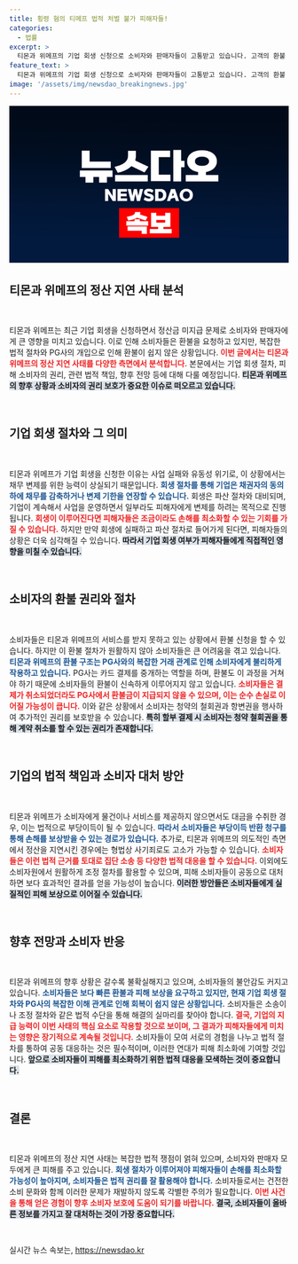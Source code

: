 ```yaml
---
title: 횡령 혐의 티메프 법적 처벌 불가 피해자들!
categories:
  - 법률
excerpt: >
  티몬과 위메프의 기업 회생 신청으로 소비자와 판매자들이 고통받고 있습니다. 고객의 환불 요구는 PG사와의 복잡한 절차 속에서 지연되고 있으며, 피해자들은 법적 조치를 준비 중입니다. 쌓여가는 피해금을 해결할 해답은 과연 어디에 있을까요?
feature_text: >
  티몬과 위메프의 기업 회생 신청으로 소비자와 판매자들이 고통받고 있습니다. 고객의 환불 요구는 PG사와의 복잡한 절차 속에서 지연되고 있으며, 피해자들은 법적 조치를 준비 중입니다. 쌓여가는 피해금을 해결할 해답은 과연 어디에 있을까요?
image: '/assets/img/newsdao_breakingnews.jpg'
---
```


<p><img src="/assets/img/newsdao_breakingnews.jpg" alt="ontimetimes 속보" /></p>

<h2 data-ke-size="size26">티몬과 위메프의 정산 지연 사태 분석</h2>

<p data-ke-size="size16">&nbsp;</p>

<p>티몬과 위메프는 최근 기업 회생을 신청하면서 정산금 미지급 문제로 소비자와 판매자에게 큰 영향을 미치고 있습니다. 이로 인해 소비자들은 환불을 요청하고 있지만, 복잡한 법적 절차와 PG사의 개입으로 인해 환불이 쉽지 않은 상황입니다. <b><span style="color: #ee2323;">이번 글에서는 티몬과 위메프의 정산 지연 사태를 다양한 측면에서 분석합니다.</span></b> 본문에서는 기업 회생 절차, 피해 소비자의 권리, 관련 법적 책임, 향후 전망 등에 대해 다룰 예정입니다. <b><span style="background-color: #21538527;">티몬과 위메프의 향후 상황과 소비자의 권리 보호가 중요한 이슈로 떠오르고 있습니다.</span></b></p>

<p data-ke-size="size16">&nbsp;</p>

<h2 data-ke-size="size26">기업 회생 절차와 그 의미</h2>

<p data-ke-size="size16">&nbsp;</p>

<p>티몬과 위메프가 기업 회생을 신청한 이유는 사업 실패와 유동성 위기로, 이 상황에서는 채무 변제를 위한 능력이 상실되기 때문입니다. <b><span style="color: #1a5490;">회생 절차를 통해 기업은 채권자의 동의 하에 채무를 감축하거나 변제 기한을 연장할 수 있습니다.</span></b> 회생은 파산 절차와 대비되며, 기업이 계속해서 사업을 운영하면서 일부라도 피해자에게 변제를 하려는 목적으로 진행됩니다. <b><span style="color: #ee2323;">회생이 이루어진다면 피해자들은 조금이라도 손해를 최소화할 수 있는 기회를 가질 수 있습니다.</span></b> 하지만 만약 회생에 실패하고 파산 절차로 들어가게 된다면, 피해자들의 상황은 더욱 심각해질 수 있습니다. <b><span style="background-color: #21538527;">따라서 기업 회생 여부가 피해자들에게 직접적인 영향을 미칠 수 있습니다.</span></b></p>

<p data-ke-size="size16">&nbsp;</p>

<h2 data-ke-size="size26">소비자의 환불 권리와 절차</h2>

<p data-ke-size="size16">&nbsp;</p>

<p>소비자들은 티몬과 위메프의 서비스를 받지 못하고 있는 상황에서 환불 신청을 할 수 있습니다. 하지만 이 환불 절차가 원활하지 않아 소비자들은 큰 어려움을 겪고 있습니다. <b><span style="color: #1a5490;">티몬과 위메프의 환불 구조는 PG사와의 복잡한 거래 관계로 인해 소비자에게 불리하게 작용하고 있습니다.</span></b> PG사는 카드 결제를 중개하는 역할을 하며, 환불도 이 과정을 거쳐야 하기 때문에 소비자들의 환불이 신속하게 이루어지지 않고 있습니다. <b><span style="color: #ee2323;">소비자들은 결제가 취소되었더라도 PG사에서 환불금이 지급되지 않을 수 있으며, 이는 순수 손실로 이어질 가능성이 큽니다.</span></b> 이와 같은 상황에서 소비자는 청약의 철회권과 항변권을 행사하여 추가적인 권리를 보호받을 수 있습니다. <b><span style="background-color: #21538527;">특히 할부 결제 시 소비자는 청약 철회권을 통해 계약 취소를 할 수 있는 권리가 존재합니다.</span></b></p>

<p data-ke-size="size16">&nbsp;</p>

<h2 data-ke-size="size26">기업의 법적 책임과 소비자 대처 방안</h2>

<p data-ke-size="size16">&nbsp;</p>

<p>티몬과 위메프가 소비자에게 물건이나 서비스를 제공하지 않으면서도 대금을 수취한 경우, 이는 법적으로 부당이득이 될 수 있습니다. <b><span style="color: #1a5490;">따라서 소비자들은 부당이득 반환 청구를 통해 손해를 보상받을 수 있는 경로가 있습니다.</span></b> 추가로, 티몬과 위메프의 의도적인 측면에서 정산을 지연시킨 경우에는 형법상 사기죄로도 고소가 가능할 수 있습니다. <b><span style="color: #ee2323;">소비자들은 이런 법적 근거를 토대로 집단 소송 등 다양한 법적 대응을 할 수 있습니다.</span></b> 이외에도 소비자원에서 원활하게 조정 절차를 활용할 수 있으며, 피해 소비자들이 공동으로 대처하면 보다 효과적인 결과를 얻을 가능성이 높습니다. <b><span style="background-color: #21538527;">이러한 방안들은 소비자들에게 실질적인 피해 보상으로 이어질 수 있습니다.</span></b></p>

<p data-ke-size="size16">&nbsp;</p>

<h2 data-ke-size="size26">향후 전망과 소비자 반응</h2>

<p data-ke-size="size16">&nbsp;</p>

<p>티몬과 위메프의 향후 상황은 갈수록 불확실해지고 있으며, 소비자들의 불안감도 커지고 있습니다. <b><span style="color: #1a5490;">소비자들은 보다 빠른 환불과 피해 보상을 요구하고 있지만, 현재 기업 회생 절차와 PG사의 복잡한 이해 관계로 인해 회복이 쉽지 않은 상황입니다.</span></b> 소비자들은 소송이나 조정 절차와 같은 법적 수단을 통해 해결의 실마리를 찾아야 합니다. <b><span style="color: #ee2323;">결국, 기업의 지급 능력이 이번 사태의 핵심 요소로 작용할 것으로 보이며, 그 결과가 피해자들에게 미치는 영향은 장기적으로 계속될 것입니다.</span></b> 소비자들이 모여 서로의 경험을 나누고 법적 절차를 통하여 공동 대응하는 것은 필수적이며, 이러한 연대가 피해 최소화에 기여할 것입니다. <b><span style="background-color: #21538527;">앞으로 소비자들이 피해를 최소화하기 위한 법적 대응을 모색하는 것이 중요합니다.</span></b></p>

<p data-ke-size="size16">&nbsp;</p>

<h2 data-ke-size="size26">결론</h2>

<p data-ke-size="size16">&nbsp;</p>

<p>티몬과 위메프의 정산 지연 사태는 복잡한 법적 쟁점이 얽혀 있으며, 소비자와 판매자 모두에게 큰 피해를 주고 있습니다. <b><span style="color: #1a5490;">회생 절차가 이루어져야 피해자들이 손해를 최소화할 가능성이 높아지며, 소비자들은 법적 권리를 잘 활용해야 합니다.</span></b> 소비자들로서는 건전한 소비 문화와 함께 이러한 문제가 재발하지 않도록 각별한 주의가 필요합니다. <b><span style="color: #ee2323;">이번 사건을 통해 얻은 경험이 향후 소비자 보호에 도움이 되기를 바랍니다.</span></b> <b><span style="background-color: #21538527;">결국, 소비자들이 올바른 정보를 가지고 잘 대처하는 것이 가장 중요합니다.</span></b> </p>

<p data-ke-size="size16">&nbsp;</p>
실시간 뉴스 속보는, <a href="https://newsdao.kr" rel="dofollow">https://newsdao.kr</a>


